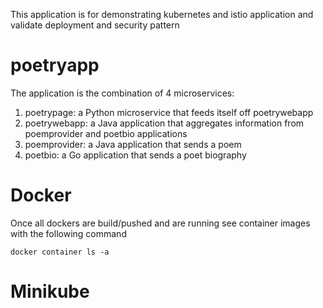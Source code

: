 This application is for demonstrating kubernetes and istio application and validate deployment and security pattern

# poetryapp
The application is the combination of 4 microservices:
1. poetrypage: a Python microservice that feeds itself off poetrywebapp
2. poetrywebapp: a Java application that aggregates information from poemprovider and poetbio applications
3. poemprovider: a Java application that sends a poem
4. poetbio: a Go application that sends a poet biography

# Docker
Once all dockers are build/pushed and are running see container images with the following command
``` console
docker container ls -a
```

# Minikube




